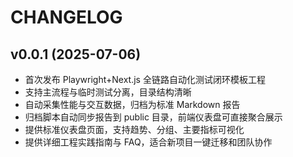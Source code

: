 # CHANGELOG

## v0.0.1 (2025-07-06)

- 首次发布 Playwright+Next.js 全链路自动化测试闭环模板工程
- 支持主流程与临时测试分离，目录结构清晰
- 自动采集性能与交互数据，归档为标准 Markdown 报告
- 归档脚本自动同步报告到 public 目录，前端仪表盘可直接聚合展示
- 提供标准仪表盘页面，支持趋势、分组、主要指标可视化
- 提供详细工程实践指南与 FAQ，适合新项目一键迁移和团队协作 